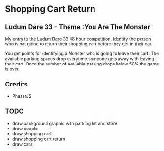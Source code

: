 # Shopping Cart Return
## Ludum Dare 33 - Theme :You Are The Monster

My entry to the Ludum Dare 33 48 hour competition. Identify the person who
is not going to return their shopping cart before they get in their car.

You get points for identifying a Monster who is going to leave their cart. The available parking spaces drop everytime someone gets away with leaving their cart.
Once the number of available parking drops below 50% the game is over.


## Credits
- PhaserJS

## TODO

- draw background graphic with parking lot and store
- draw people
- draw shopping cart
- draw shopping cart return
- draw cars
